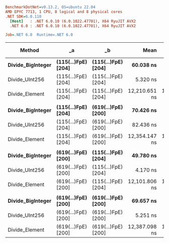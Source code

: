 ``` ini

BenchmarkDotNet=v0.13.2, OS=ubuntu 22.04
AMD EPYC 7713, 1 CPU, 8 logical and 8 physical cores
.NET SDK=6.0.110
  [Host]   : .NET 6.0.10 (6.0.1022.47701), X64 RyuJIT AVX2
  .NET 6.0 : .NET 6.0.10 (6.0.1022.47701), X64 RyuJIT AVX2

Job=.NET 6.0  Runtime=.NET 6.0

```

| Method                | _a                      | _b                      |          Mean |         Error |        StdDev |    Ratio |  RatioSD |       Gen0 | Allocated | Alloc Ratio |
|-----------------------|-------------------------|-------------------------|--------------:|--------------:|--------------:|---------:|---------:|-----------:|----------:|------------:|
| **Divide_BigInteger** | **(115(...)FpE) [204]** | **(115(...)FpE) [204]** | **60.038 ns** | **1.0232 ns** | **0.9571 ns** | **1.00** | **0.00** | **0.0004** |  **32 B** |    **1.00** |
| Divide_UInt256        | (115(...)FpE) [204]     | (115(...)FpE) [204]     |      5.320 ns |     0.1586 ns |     0.1558 ns |     0.09 |     0.00 |          - |         - |        0.00 |
| Divide_Element        | (115(...)FpE) [204]     | (115(...)FpE) [204]     | 12,210.651 ns |   158.9495 ns |   140.9046 ns |   203.41 |     4.42 |          - |     160 B |        5.00 |
|                       |                         |                         |               |               |               |          |          |            |           |             |
| **Divide_BigInteger** | **(115(...)FpE) [204]** | **(619(...)FpE) [200]** | **70.426 ns** | **1.4386 ns** | **1.3456 ns** | **1.00** | **0.00** | **0.0004** |  **32 B** |    **1.00** |
| Divide_UInt256        | (115(...)FpE) [204]     | (619(...)FpE) [200]     |     82.436 ns |     1.6792 ns |     2.1237 ns |     1.17 |     0.04 |          - |         - |        0.00 |
| Divide_Element        | (115(...)FpE) [204]     | (619(...)FpE) [200]     | 12,354.147 ns |   139.7800 ns |   123.9113 ns |   175.38 |     3.27 |          - |     160 B |        5.00 |
|                       |                         |                         |               |               |               |          |          |            |           |             |
| **Divide_BigInteger** | **(619(...)FpE) [200]** | **(115(...)FpE) [204]** | **49.780 ns** | **1.0226 ns** | **1.2173 ns** | **1.00** | **0.00** | **0.0004** |  **32 B** |    **1.00** |
| Divide_UInt256        | (619(...)FpE) [200]     | (115(...)FpE) [204]     |      4.170 ns |     0.0967 ns |     0.0905 ns |     0.08 |     0.00 |          - |         - |        0.00 |
| Divide_Element        | (619(...)FpE) [200]     | (115(...)FpE) [204]     | 12,101.806 ns |   128.4058 ns |   113.8284 ns |   242.36 |     7.13 |          - |     160 B |        5.00 |
|                       |                         |                         |               |               |               |          |          |            |           |             |
| **Divide_BigInteger** | **(619(...)FpE) [200]** | **(619(...)FpE) [200]** | **69.657 ns** | **1.3295 ns** | **1.3058 ns** | **1.00** | **0.00** | **0.0004** |  **32 B** |    **1.00** |
| Divide_UInt256        | (619(...)FpE) [200]     | (619(...)FpE) [200]     |      5.251 ns |     0.1675 ns |     0.2608 ns |     0.07 |     0.00 |          - |         - |        0.00 |
| Divide_Element        | (619(...)FpE) [200]     | (619(...)FpE) [200]     | 12,387.098 ns |   104.0975 ns |    81.2725 ns |   177.99 |     3.88 |          - |     160 B |        5.00 |
